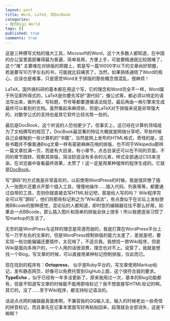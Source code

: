 ```yaml
---
layout: post
title: Word, LaTeX, 和DocBook
categories:
- 我的Digi World
tags: []
published: true
comments: true
---
```

<p><p>这是三种撰写文档的强大工具，Microsoft的Word，这个大多数人都知道，在中国的办公室里面部署得最为普遍，简单易用，方便上手，可是要精通就比较困难了，这个“难” 主要难在对排版的把握上，若是写一篇10000字以下的文章尚好把握，若是要写10万字左右的书，可能就比较痛苦了，当然，如果熟练通晓了Word的核心，应该也是难事，只是感觉Word关于排版的那些概念很混乱，很麻烦！</p><p>LaTeX，国外搞科研的基本都在用这个写，它的理念和Word完全不一样，Word属于所见即所得式的，LaTeX是你要先写好“源代码”，像公式等，都必须以特定的语法写出来，做列表，写标题，节号等都要遵循语法规范，最后再由一格引擎来生成最终可以看到的文档。虽然看起来麻烦些，但是LaTeX对于排版来说是非常强大的，对数学公式的支持也是其它软件比较劣势一些的。</p><p>最后是DocBook，这个听说的人恐怕更少了。但事实上，这已经在计算机领域成为了文档撰写的规范了。DocBook最显著的特征大概就是网络分享吧，早些时候自己会接触到一些计算机的“书籍”，当然是网上发布的HTML格式，奇怪的是，这些书籍并不像普通Blog文章一样有密密麻麻花哨的排版，也不同于Wikipedia那样一篇文章拉满一页，而是有大目录，有小章节，点击目录还可以在不同的页面，不同的章节跳转，观察其排版，简洁舒适没有多余的元素，样式全部通过CSS来渲染，在浏览器中查看最终效果，太赞了！这一定是用某种强悍的程序生成的。它就是<a href="http://www.worldhello.net/doc/docbook_howto/">DocBook</a>。</p><p>写“源码”的方式我是非常喜欢的，以前使用WordPress的时候，我是很厌倦了插入一张图片还要点开那个插入工具，慢慢地操作……插入代码、列表等等，都要通过自带的工具，否则你就直接去写HTML标记吧，那是给人写的吗？ Wiki程序完全可以写“源码”，他们将那些标记称之为“Wiki语法”，有点类似于在论坛上发帖使用BBcode的那种感觉，混论坛的人都知道，即时型的编辑器往往不那么好用，如果会一点BBcode，那么插入图片和简单的排版会快上很多！所以我便逐渐习惯了写markup的生活了。</p><p>无奈的是WordPress与这样的理念是背道而驰的，我是打算在WordPress平台上写一万字左右的文章的，但是WordPress控制排版的能力太差了，差就差吧，要实现一些功能偏偏还要插件，太花哨了，不适合我。我想找一款Wiki程序，但是Wiki是面向多用户的，一个人用的话很浪费，理念也对不上。说穿了，我就是想找一个Blog，写文章的时候，可以直接用某种标记控制排版，仅此而已。</p><p>现在找到的程序有：<strong>Octopress</strong>， 似乎是Ruby平台的，写文章使用Markup标记，发布静态网页，好像可以免费托管到GigHub上面，这个很符合我的要求。<strong>TypeEcho</strong> ，似乎已经有一年多没更新了。原来我用过一次，基本的Blog功能都有，但是不知道写文章的时候能不能用那啥标记？我不想直接写HTML标记的啊。其它的，没了……至于Wiki程序，都支持标记语法的。</p><p>话说点点网的编辑器真蛋疼啊，不兼容我的QQ输入法，输入的时候老出一些奇怪的拼音标记，而且事先在记事本里面写好再粘贴回来，段落就会全部消失，这是干嘛啊？</p></p>
